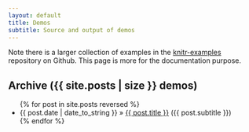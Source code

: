 ```yaml
---
layout: default
title: Demos
subtitle: Source and output of demos
---
```


<div id="home">
  <p>Note there is a larger collection of examples in the <a href="https://github.com/yihui/knitr-examples">knitr-examples</a> repository on Github. This page is more for the documentation purpose.</p>
  <h2>Archive ({{ site.posts | size }} demos)</h2>
  <ul class="posts">
    {% for post in site.posts reversed %}
      <li><span>{{ post.date | date_to_string }}</span> &raquo; <a href="{{ site.url }}{{ post.url }}">{{ post.title }}</a> <span>({{ post.subtitle }})</span></li>
    {% endfor %}
  </ul>
</div>
